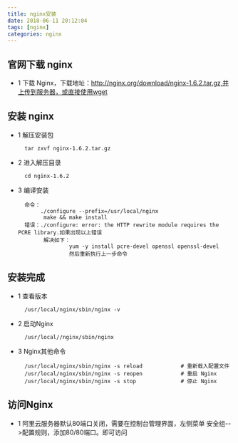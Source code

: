```yaml
---
title: nginx安装
date: 2018-06-11 20:12:04
tags: [nginx]
categories: nginx
---
```


## 官网下载 nginx

  - 1 下载 Nginx，下载地址：http://nginx.org/download/nginx-1.6.2.tar.gz,并上传到服务器，或直接使用wget 

## 安装 nginx

  - 1 解压安装包 
     ```
       tar zxvf nginx-1.6.2.tar.gz
     ```
  
  - 2 进入解压目录
     ```
       cd nginx-1.6.2
     ```
  - 3 编译安装
       ```
         命令：
              ./configure --prefix=/usr/local/nginx
               make && make install
         错误：./configure: error: the HTTP rewrite module requires the PCRE library.如果出现以上错误
               解决如下：
                       yum -y install pcre-devel openssl openssl-devel
                       然后重新执行上一步命令
       ```
## 安装完成

   - 1 查看版本
        ```
          /usr/local/nginx/sbin/nginx -v
        ```
   - 2 启动Nginx
        ```
          /usr/local//nginx/sbin/nginx
        ```
   - 3 Nginx其他命令
        ```
          /usr/local/nginx/sbin/nginx -s reload            # 重新载入配置文件
          /usr/local/nginx/sbin/nginx -s reopen            # 重启 Nginx
          /usr/local/nginx/sbin/nginx -s stop              # 停止 Nginx
        ```  
## 访问Nginx
    
   - 1 阿里云服务器默认80端口关闭，需要在控制台管理界面，左侧菜单 安全组-->配置规则，添加80/80端口。即可访问